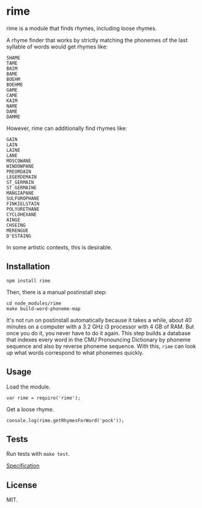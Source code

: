 rime
====

rime is a module that finds rhymes, including loose rhymes.

A rhyme finder that works by strictly matching the phonemes of the last syllable of words would get rhymes like:

    SHAME
    TAME
    BAIM
    BAME
    BOEHM
    BOEHME
    GAME
    CAME
    KAIM
    NAME
    DAME
    DAMME

However, rime can additionally find rhymes like:

    GAIN
    LAIN
    LAINE
    LANE
    MOSCOWANE
    WINDOWPANE
    PREORDAIN
    LEGERDEMAIN
    ST_GERMAIN
    ST_GERMAINE
    MANGIAPANE
    SULFUROPHANE
    FINKIELSTAIN
    POLYURETHANE
    CYCLOHEXANE
    AINGE
    CHSEING
    MERENGUE
    D'ESTAING

In some artistic contexts, this is desirable.

Installation
------------

    npm install rime

Then, there is a manual postinstall step:

    cd node_modules/rime
    make build-word-phoneme-map

It's not run on postinstall automatically because it takes a while, about 40 minutes on a computer with a 3.2 GHz i3 processor with 4 GB of RAM. But once you do it, you never have to do it again. This step builds a database that indexes every word in the CMU Pronouncing Dictionary by phoneme sequence and also by reverse phoneme sequence. With this, `rime` can look up what words correspond to what phonemes quickly.

Usage
-----

Load the module.

    var rime = require('rime');

Get a loose rhyme.

    console.log(rime.getRhymesForWord('pock'));

Tests
-----

Run tests with `make test`.

[Specification](specification.md)

License
-------

MIT.
